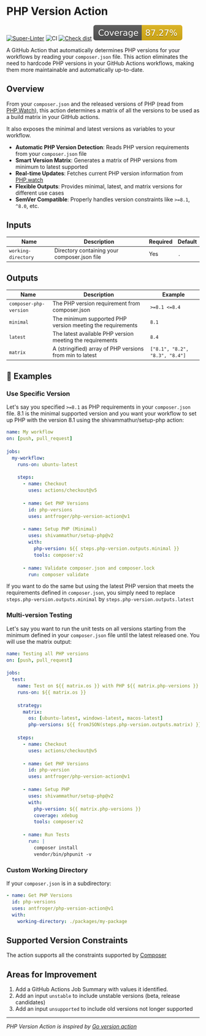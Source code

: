 # PHP Version Action

[![Super-Linter](https://github.com/antfroger/php-version-action/actions/workflows/linter.yml/badge.svg)](https://github.com/antfroger/php-version-action)
![CI](https://github.com/antfroger/php-version-action/actions/workflows/ci.yml/badge.svg)
[![Check dist](https://github.com/antfroger/php-version-action/actions/workflows/check-dist.yml/badge.svg)](https://github.com/antfroger/php-version-action/workflows/check-dist.yml)
[![Coverage](./badges/coverage.svg)](./badges/coverage.svg)

A GitHub Action that automatically determines PHP versions for your workflows by reading your `composer.json` file. This
action eliminates the need to hardcode PHP versions in your GitHub Actions workflows, making them more maintainable and
automatically up-to-date.

## Overview

From your `composer.json` and the released versions of PHP (read from [PHP.Watch](https://php.watch)), this action
determines a matrix of all the versions to be used as a build matrix in your GitHub actions.

It also exposes the minimal and latest versions as variables to your workflow.

- **Automatic PHP Version Detection**: Reads PHP version requirements from your `composer.json` file
- **Smart Version Matrix**: Generates a matrix of PHP versions from minimum to latest supported
- **Real-time Updates**: Fetches current PHP version information from [PHP.watch](https://php.watch)
- **Flexible Outputs**: Provides minimal, latest, and matrix versions for different use cases
- **SemVer Compatible**: Properly handles version constraints like `>=8.1`, `^8.0`, etc.

## Inputs

| Name                | Description                                  | Required | Default |
| ------------------- | -------------------------------------------- | -------- | ------- |
| `working-directory` | Directory containing your composer.json file | Yes      | `.`     |

## Outputs

| Name                   | Description                                                | Example                        |
| ---------------------- | ---------------------------------------------------------- | ------------------------------ |
| `composer-php-version` | The PHP version requirement from composer.json             | `>=8.1 <=8.4`                  |
| `minimal`              | The minimum supported PHP version meeting the requirements | `8.1`                          |
| `latest`               | The latest available PHP version meeting the requirements  | `8.4`                          |
| `matrix`               | A (stringified) array of PHP versions from min to latest   | `["8.1", "8.2", "8.3", "8.4"]` |

## 📖 Examples

### Use Specific Version

Let's say you specified `>=8.1` as PHP requirements in your `composer.json` file. 8.1 is the minimal supported version
and you want your workflow to set up PHP with the version 8.1 using the shivammathur/setup-php action:

```yaml
name: My workflow
on: [push, pull_request]

jobs:
  my-workflow:
    runs-on: ubuntu-latest

    steps:
      - name: Checkout
        uses: actions/checkout@v5

      - name: Get PHP Versions
        id: php-versions
        uses: antfroger/php-version-action@v1

      - name: Setup PHP (Minimal)
        uses: shivammathur/setup-php@v2
        with:
          php-version: ${{ steps.php-version.outputs.minimal }}
          tools: composer:v2

      - name: Validate composer.json and composer.lock
        run: composer validate
```

If you want to do the same but using the latest PHP version that meets the requirements defined in `composer.json`, you
simply need to replace `steps.php-version.outputs.minimal` by `steps.php-version.outputs.latest`

### Multi-version Testing

Let's say you want to run the unit tests on all versions starting from the minimum defined in your `composer.json` file
until the latest released one. You will use the matrix output:

```yaml
name: Testing all PHP versions
on: [push, pull_request]

jobs:
  test:
    name: Test on ${{ matrix.os }} with PHP ${{ matrix.php-versions }}
    runs-on: ${{ matrix.os }}

    strategy:
      matrix:
        os: [ubuntu-latest, windows-latest, macos-latest]
        php-versions: ${{ fromJSON(steps.php-version.outputs.matrix) }}

    steps:
      - name: Checkout
        uses: actions/checkout@v5

      - name: Get PHP Versions
        id: php-version
        uses: antfroger/php-version-action@v1

      - name: Setup PHP
        uses: shivammathur/setup-php@v2
        with:
          php-version: ${{ matrix.php-versions }}
          coverage: xdebug
          tools: composer:v2

      - name: Run Tests
        run: |
          composer install
          vendor/bin/phpunit -v
```

### Custom Working Directory

If your `composer.json` is in a subdirectory:

```yaml
- name: Get PHP Versions
  id: php-versions
  uses: antfroger/php-version-action@v1
  with:
    working-directory: ./packages/my-package
```

## Supported Version Constraints

The action supports all the constraints supported by
[Composer](https://getcomposer.org/doc/articles/versions.md#writing-version-constraints)

## Areas for Improvement

1. Add a GitHub Actions Job Summary with values it identified.
2. Add an input `unstable` to include unstable versions (beta, release candidates)
3. Add an input `unsupported` to include old versions not longer supported

---

_PHP Version Action is inspired by [Go version action](https://github.com/arnested/go-version-action/tree/main)_

